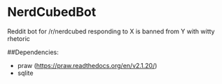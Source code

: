 NerdCubedBot
============
Reddit bot for /r/nerdcubed responding to X is banned from Y with witty rhetoric

##Dependencies:
* praw (https://praw.readthedocs.org/en/v2.1.20/)  
* sqlite
